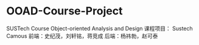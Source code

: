 # OOAD-Course-Project
SUSTech Course Object-oriented Analysis and Design
课程项目： Sustech Camous
前端：史纪茂，刘轩铭，蒋竞成
后端：杨祎勃，赵可泰
